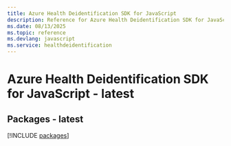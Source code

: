 ```yaml
---
title: Azure Health Deidentification SDK for JavaScript
description: Reference for Azure Health Deidentification SDK for JavaScript
ms.date: 08/13/2025
ms.topic: reference
ms.devlang: javascript
ms.service: healthdeidentification
---
```

# Azure Health Deidentification SDK for JavaScript - latest
## Packages - latest
[!INCLUDE [packages](health-deidentification-index.md)]